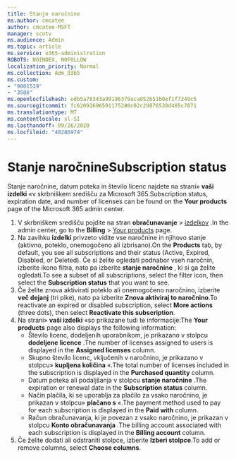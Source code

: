 ```yaml
---
title: Stanje naročnine
ms.author: cmcatee
author: cmcatee-MSFT
manager: scotv
ms.audience: Admin
ms.topic: article
ms.service: o365-administration
ROBOTS: NOINDEX, NOFOLLOW
localization_priority: Normal
ms.collection: Adm_O365
ms.custom:
- "9001519"
- "3586"
ms.openlocfilehash: edb5a78343a99196379aca052b51b0ef1f7249c5
ms.sourcegitcommit: fc62091696591175280c02c29876530d485c7871
ms.translationtype: MT
ms.contentlocale: sl-SI
ms.lasthandoff: 09/26/2020
ms.locfileid: "48286974"
---
```

# <a name="subscription-status"></a><span data-ttu-id="43f1e-102">Stanje naročnine</span><span class="sxs-lookup"><span data-stu-id="43f1e-102">Subscription status</span></span>

<span data-ttu-id="43f1e-103">Stanje naročnine, datum poteka in število licenc najdete na strani» **vaši izdelki** «v skrbniškem središču za Microsoft 365.</span><span class="sxs-lookup"><span data-stu-id="43f1e-103">Subscription status, expiration date, and number of licenses can be found on the **Your products** page of the Microsoft 365 admin center.</span></span>

1. <span data-ttu-id="43f1e-104">V skrbniškem središču pojdite na stran **obračunavanje**  >  [izdelkov](https://go.microsoft.com/fwlink/p/?linkid=842054) .</span><span class="sxs-lookup"><span data-stu-id="43f1e-104">In the admin center, go to the **Billing** > [Your products](https://go.microsoft.com/fwlink/p/?linkid=842054) page.</span></span>
2. <span data-ttu-id="43f1e-105">Na zavihku **izdelki** privzeto vidite vse naročnine in njihovo stanje (aktivno, poteklo, onemogočeno ali izbrisano).</span><span class="sxs-lookup"><span data-stu-id="43f1e-105">On the **Products** tab, by default, you see all subscriptions and their status (Active, Expired, Disabled, or Deleted).</span></span> <span data-ttu-id="43f1e-106">Če si želite ogledati podnabor vseh naročnin, izberite ikono filtra, nato pa izberite **stanje naročnine** , ki si ga želite ogledati.</span><span class="sxs-lookup"><span data-stu-id="43f1e-106">To see a subset of all subscriptions, select the filter icon, then select the **Subscription status** that you want to see.</span></span>
3. <span data-ttu-id="43f1e-107">Če želite znova aktivirati poteklo ali onemogočeno naročnino, izberite **več dejanj** (tri pike), nato pa izberite **Znova aktiviraj to naročnino**.</span><span class="sxs-lookup"><span data-stu-id="43f1e-107">To reactivate an expired or disabled subscription, select **More actions** (three dots), then select **Reactivate this subscription**.</span></span>
4. <span data-ttu-id="43f1e-108">Na strani» **vaši izdelki** «so prikazane tudi te informacije:</span><span class="sxs-lookup"><span data-stu-id="43f1e-108">The **Your products** page also displays the following information:</span></span>
    - <span data-ttu-id="43f1e-109">Število licenc, dodeljenih uporabnikom, je prikazano v stolpcu **dodeljene licence** .</span><span class="sxs-lookup"><span data-stu-id="43f1e-109">The number of licenses assigned to users is displayed in the **Assigned licenses** column.</span></span>
    - <span data-ttu-id="43f1e-110">Skupno število licenc, vključenih v naročnino, je prikazano v stolpcu» **kupljena količina** «.</span><span class="sxs-lookup"><span data-stu-id="43f1e-110">The total number of licenses included in the subscription is displayed in the **Purchased quantity** column.</span></span>
    - <span data-ttu-id="43f1e-111">Datum poteka ali podaljšanja v stolpcu **stanje naročnine** .</span><span class="sxs-lookup"><span data-stu-id="43f1e-111">The expiration or renewal date in the **Subscription status** column.</span></span>
    - <span data-ttu-id="43f1e-112">Način plačila, ki se uporablja za plačilo za vsako naročnino, je prikazan v stolpcu» **plačano s** «.</span><span class="sxs-lookup"><span data-stu-id="43f1e-112">The payment method used to pay for each subscription is displayed in the **Paid with** column.</span></span>
    - <span data-ttu-id="43f1e-113">Račun obračunavanja, ki je povezan z vsako naročnino, je prikazan v stolpcu **Konto obračunavanja** .</span><span class="sxs-lookup"><span data-stu-id="43f1e-113">The billing account associated with each subscription is displayed in the **Billing account** column.</span></span>
5. <span data-ttu-id="43f1e-114">Če želite dodati ali odstraniti stolpce, izberite **Izberi stolpce**.</span><span class="sxs-lookup"><span data-stu-id="43f1e-114">To add or remove columns, select **Choose columns**.</span></span>